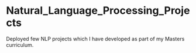 # Natural_Language_Processing_Projects
Deployed few NLP projects which I have developed as part of my Masters curriculum.
